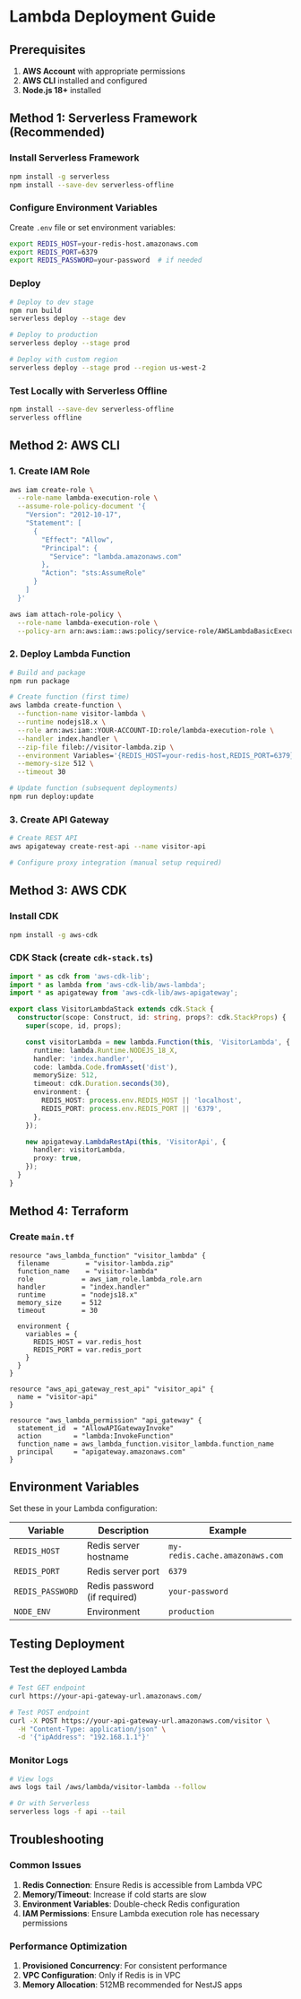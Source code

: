 # Lambda Deployment Guide

## Prerequisites

1. **AWS Account** with appropriate permissions
2. **AWS CLI** installed and configured
3. **Node.js 18+** installed

## Method 1: Serverless Framework (Recommended)

### Install Serverless Framework
```bash
npm install -g serverless
npm install --save-dev serverless-offline
```

### Configure Environment Variables
Create `.env` file or set environment variables:
```bash
export REDIS_HOST=your-redis-host.amazonaws.com
export REDIS_PORT=6379
export REDIS_PASSWORD=your-password  # if needed
```

### Deploy
```bash
# Deploy to dev stage
npm run build
serverless deploy --stage dev

# Deploy to production
serverless deploy --stage prod

# Deploy with custom region
serverless deploy --stage prod --region us-west-2
```

### Test Locally with Serverless Offline
```bash
npm install --save-dev serverless-offline
serverless offline
```

## Method 2: AWS CLI

### 1. Create IAM Role
```bash
aws iam create-role \
  --role-name lambda-execution-role \
  --assume-role-policy-document '{
    "Version": "2012-10-17",
    "Statement": [
      {
        "Effect": "Allow",
        "Principal": {
          "Service": "lambda.amazonaws.com"
        },
        "Action": "sts:AssumeRole"
      }
    ]
  }'

aws iam attach-role-policy \
  --role-name lambda-execution-role \
  --policy-arn arn:aws:iam::aws:policy/service-role/AWSLambdaBasicExecutionRole
```

### 2. Deploy Lambda Function
```bash
# Build and package
npm run package

# Create function (first time)
aws lambda create-function \
  --function-name visitor-lambda \
  --runtime nodejs18.x \
  --role arn:aws:iam::YOUR-ACCOUNT-ID:role/lambda-execution-role \
  --handler index.handler \
  --zip-file fileb://visitor-lambda.zip \
  --environment Variables='{REDIS_HOST=your-redis-host,REDIS_PORT=6379}' \
  --memory-size 512 \
  --timeout 30

# Update function (subsequent deployments)
npm run deploy:update
```

### 3. Create API Gateway
```bash
# Create REST API
aws apigateway create-rest-api --name visitor-api

# Configure proxy integration (manual setup required)
```

## Method 3: AWS CDK

### Install CDK
```bash
npm install -g aws-cdk
```

### CDK Stack (create `cdk-stack.ts`)
```typescript
import * as cdk from 'aws-cdk-lib';
import * as lambda from 'aws-cdk-lib/aws-lambda';
import * as apigateway from 'aws-cdk-lib/aws-apigateway';

export class VisitorLambdaStack extends cdk.Stack {
  constructor(scope: Construct, id: string, props?: cdk.StackProps) {
    super(scope, id, props);

    const visitorLambda = new lambda.Function(this, 'VisitorLambda', {
      runtime: lambda.Runtime.NODEJS_18_X,
      handler: 'index.handler',
      code: lambda.Code.fromAsset('dist'),
      memorySize: 512,
      timeout: cdk.Duration.seconds(30),
      environment: {
        REDIS_HOST: process.env.REDIS_HOST || 'localhost',
        REDIS_PORT: process.env.REDIS_PORT || '6379',
      },
    });

    new apigateway.LambdaRestApi(this, 'VisitorApi', {
      handler: visitorLambda,
      proxy: true,
    });
  }
}
```

## Method 4: Terraform

### Create `main.tf`
```hcl
resource "aws_lambda_function" "visitor_lambda" {
  filename         = "visitor-lambda.zip"
  function_name    = "visitor-lambda"
  role            = aws_iam_role.lambda_role.arn
  handler         = "index.handler"
  runtime         = "nodejs18.x"
  memory_size     = 512
  timeout         = 30

  environment {
    variables = {
      REDIS_HOST = var.redis_host
      REDIS_PORT = var.redis_port
    }
  }
}

resource "aws_api_gateway_rest_api" "visitor_api" {
  name = "visitor-api"
}

resource "aws_lambda_permission" "api_gateway" {
  statement_id  = "AllowAPIGatewayInvoke"
  action        = "lambda:InvokeFunction"
  function_name = aws_lambda_function.visitor_lambda.function_name
  principal     = "apigateway.amazonaws.com"
}
```

## Environment Variables

Set these in your Lambda configuration:

| Variable | Description | Example |
|----------|-------------|---------|
| `REDIS_HOST` | Redis server hostname | `my-redis.cache.amazonaws.com` |
| `REDIS_PORT` | Redis server port | `6379` |
| `REDIS_PASSWORD` | Redis password (if required) | `your-password` |
| `NODE_ENV` | Environment | `production` |

## Testing Deployment

### Test the deployed Lambda
```bash
# Test GET endpoint
curl https://your-api-gateway-url.amazonaws.com/

# Test POST endpoint
curl -X POST https://your-api-gateway-url.amazonaws.com/visitor \
  -H "Content-Type: application/json" \
  -d '{"ipAddress": "192.168.1.1"}'
```

### Monitor Logs
```bash
# View logs
aws logs tail /aws/lambda/visitor-lambda --follow

# Or with Serverless
serverless logs -f api --tail
```

## Troubleshooting

### Common Issues

1. **Redis Connection**: Ensure Redis is accessible from Lambda VPC
2. **Memory/Timeout**: Increase if cold starts are slow
3. **Environment Variables**: Double-check Redis configuration
4. **IAM Permissions**: Ensure Lambda execution role has necessary permissions

### Performance Optimization

1. **Provisioned Concurrency**: For consistent performance
2. **VPC Configuration**: Only if Redis is in VPC
3. **Memory Allocation**: 512MB recommended for NestJS apps
